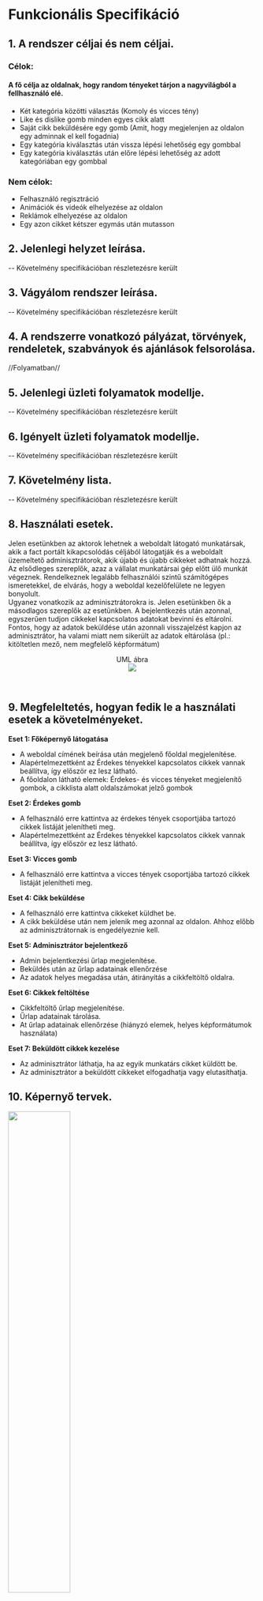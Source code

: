 # Funkcionális Specifikáció

## 1. A rendszer céljai és nem céljai. 
### Célok:
#### A fő célja az oldalnak, hogy random tényeket tárjon a nagyvilágból a fellhasználó elé.
- Két kategória közötti választás (Komoly és vicces tény)
- Like és dislike gomb minden egyes cikk alatt
- Saját cikk beküldésére egy gomb (Amit, hogy megjelenjen az oldalon egy adminnak el kell fogadnia)
- Egy kategória kiválasztás után vissza lépési lehetőség egy gombbal
- Egy kategória kiválasztás után előre lépési lehetőség az adott kategóriában egy gombbal

### Nem célok:
- Felhasználó regisztráció
- Animációk és videók elhelyezése az oldalon
- Reklámok elhelyezése az oldalon
- Egy azon cikket kétszer egymás után mutasson

## 2. Jelenlegi helyzet leírása.
-- Követelmény specifikációban részletezésre került

## 3. Vágyálom rendszer leírása.
-- Követelmény specifikációban részletezésre került

## 4. A rendszerre vonatkozó pályázat, törvények, rendeletek, szabványok és ajánlások felsorolása.

//Folyamatban//

## 5. Jelenlegi üzleti folyamatok modellje.
-- Követelmény specifikációban részletezésre került

## 6. Igényelt üzleti folyamatok modellje.
-- Követelmény specifikációban részletezésre került

## 7. Követelmény lista.
-- Követelmény specifikációban részletezésre került

## 8. Használati esetek.
<p>Jelen esetünkben az aktorok lehetnek a weboldalt látogató munkatársak, akik a fact portált kikapcsolódás céljából látogatják és a weboldalt üzemeltető adminisztrátorok, akik újabb és újabb cikkeket adhatnak hozzá.<br>
Az elsődleges szereplők, azaz a vállalat munkatársai gép előtt ülő munkát végeznek. Rendelkeznek legalább felhasználói szintű számítógépes ismeretekkel, de elvárás, hogy a weboldal kezelőfelülete ne legyen bonyolult. <br>
Ugyanez vonatkozik az adminisztrátorokra is. Jelen esetünkben ők a másodlagos szereplők az esetünkben. A bejelentkezés után azonnal, egyszerűen tudjon cikkekel kapcsolatos adatokat bevinni és eltárolni. Fontos, hogy az adatok beküldése után azonnali visszajelzést kapjon az adminisztrátor, ha valami miatt nem sikerült az adatok eltárolása (pl.: kitöltetlen mező, nem megfelelő képformátum)</p>

<p align="center">
UML ábra</br>
    <img src="https://github.com/gilaattila95/SZFM_2020_10_Pointers/blob/master/images/fact_UML.png">
</p>
<br>

## 9. Megfeleltetés, hogyan fedik le a használati esetek a követelményeket.
<b>Eset 1: Főképernyő látogatása</b>
- A weboldal címének beírása után megjelenő főoldal megjelenítése.
- Alapértelmezettként az Érdekes tényekkel kapcsolatos cikkek vannak beállítva, így először ez lesz látható.
- A főoldalon látható elemek: Érdekes- és vicces tényeket megjelenítő gombok, a cikklista alatt oldalszámokat jelző gombok </br>

<b>Eset 2: Érdekes gomb</b>
- A felhasználó erre kattintva az érdekes tények csoportjába tartozó cikkek listáját jelenítheti meg.
- Alapértelmezettként az Érdekes tényekkel kapcsolatos cikkek vannak beállítva, így először ez lesz látható.</br>

<b>Eset 3: Vicces gomb</b>
- A felhasználó erre kattintva a vicces tények csoportjába tartozó cikkek listáját jelenítheti meg.</br>

<b>Eset 4: Cikk beküldése</b>
- A felhasználó erre kattintva cikkeket küldhet be.
- A cikk beküldése után nem jelenik meg azonnal az oldalon. Ahhoz előbb az adminisztrátornak is engedélyeznie kell.</br>

<b>Eset 5: Adminisztrátor bejelentkező</b>
- Admin bejelentkezési űrlap megjelenítése.
- Beküldés után az űrlap adatainak ellenőrzése
- Az adatok helyes megadása után, átirányítás a cikkfeltöltő oldalra.

<b>Eset 6: Cikkek feltöltése</b>
- Cikkfeltöltő űrlap megjelenítése. 
- Űrlap adatainak tárolása.
- At űrlap adatainak ellenőrzése (hiányzó elemek, helyes képformátumok használata)

<b>Eset 7: Beküldött cikkek kezelése</b>
- Az adminisztrátor láthatja, ha az egyik munkatárs cikket küldött be.
- Az adminisztrátor a beküldött cikkeket elfogadhatja vagy elutasíthatja.

## 10. Képernyő tervek.

<img src="https://github.com/gilaattila95/SZFM_2020_10_Pointers/blob/master/images/Kepernyoterv%201.png" width="50%" height="50%">
<img src="https://github.com/gilaattila95/SZFM_2020_10_Pointers/blob/master/images/Kepernyoterv%202.png" width="50%" height="50%">
<img src="https://github.com/gilaattila95/SZFM_2020_10_Pointers/blob/master/images/Kepernyoterv%203.png" width="50%" height="50%">
<img src="https://github.com/gilaattila95/SZFM_2020_10_Pointers/blob/master/images/Kepernyoterv%204.png" width="50%" height="50%">
<img src="https://github.com/gilaattila95/SZFM_2020_10_Pointers/blob/master/images/Kepernyoterv%205.png" width="50%" height="50%">
<img src="https://github.com/gilaattila95/SZFM_2020_10_Pointers/blob/master/images/Kepernyoterv%206.png" width="50%" height="50%">

## 11. Forgatókönyvek.

* 11.1.	Kapcsolatfelvétel.
* 11.2.	Első meeting a céggel.
* 11.3.	Első csapat meeting.
* 11.4. Második meeting a céggel.
* 11.5.	Követelmény specifikációtanulmányozása.<br>	
    * 11.5.1. Jelenlegi helyzet.<br>	
    * 11.5.2. Vágyálom rendszer.<br>	
    * 11.5.3. Igényelt üzleti folyamatok.<br>	
    * 11.5.4. A rendszerre vonatkozó szabályok.<br>	
    * 11.5.5. Követelménylista
* 11.6.	Funkcionális specifikáció készítése.<br>	
    * 11.6.1. A rendszer céljai és nem céljai.<br>		
    * 11.6.2. Jelenlegi helyzet leírása.<br>	
    * 11.6.3. Vágyálom rendszer leírása.<br>	
    * 11.6.4. A rendszerre vonatkozó pályázat, törvények, rendeletek, szabványok és ajánlások felsorolása.<br>
    * 11.6.5. Jelenlegi üzleti folyamatok modellje.<br>	
    * 11.6.6. Igényelt üzleti folyamatok modellje.<br>	
    * 11.6.7. Követelmény lista.<br>
    * 11.6.8. Használati esetek.<br>	
    * 11.6.9. Megfeleltetés, hogyan fedik le a használati esetek a követelményeket.<br>	
    * 11.6.10. Képernyő tervek.<br>	
    * 11.6.11. Forgatókönyvek.<br>	
    * 11.6.12. Funkció – követelmény megfeleltetés.<br>	
    * 11.6.13. Fogalomszótár.
* 11.7.	Hamradik meeting a céggel.
* 11.8.	Második csapat meeting.
* 11.9.	Weboldal elkészítése.<br>	
    * 11.9.1.		Weboldal alapjának kódolása.<br>	
    * 11.9.2.		Weboldal script-elése.<br>	
    * 11.9.3.		Cikkek,Képek hozzáadása.<br>	
    * 11.9.4.		Weboldal tesztelése.Hiba esetén 11.8.5.-es pont.Amennyibel nincs hiba, akkor a 11.9.-es pont.<br>	
    * 11.9.5.		Weboldal hibájának/hibáinak kijavítása. Vissza a 11.8.4.-as pontra.
* 11.10.	Weboldal átadása.
* 11.11.	Weboldal karbantartása.

## 12. Funkció – követelmény megfeleltetés.
A követelményspecifikációban követelményként megadott reszponzív design feltétele teljesülni fog, ugyanis a front-end Bootsrtrap
keretrendszerrel kerül majd megvalósításra.

A letisztult, egyszerű felület evidens, manapság a modern weblapoknál ez alapelvárás.
Ezzel teljes mértékben tisztában is vagyunk, természetesen törekedni fogunk ezen követelmény
kielégítésére. A képernyő terveken látható is az erre irányuló törekvés.

A cikkek MySQL-ben történő tárolása lehetőséget ad majd azok könnyű manipulálására, kezelésére. Ebből következik, hogy az adatbázisba történő új cikkek hozzáadása a mai napig egyik legnépszerűbb adatbázis-kezelővel, a MySQL-lel könnyen kivitelezhető lesz majd.

Az adminisztrátor számára elérhető funkciók rejtve maradnak majd az admin funkciókkal nem rendelkező felhasználók
számára.

A weblapunk a követelményspecifikációkban meghatározott technológiákkal megvalósítva a böngészőfüggetlenségi követelménynek is maradéktalanul eleget tesz majd, ugyanúgy fog megjelenni az összes asztali böngészőben egyaránt.

## 13. Fogalomszótár.

[Reszponzív design](https://en.wikipedia.org/wiki/Responsive_web_design)

[Boostrap](https://en.wikipedia.org/wiki/Bootstrap_(front-end_framework))

[MySQL](https://en.wikipedia.org/wiki/MySQL)
